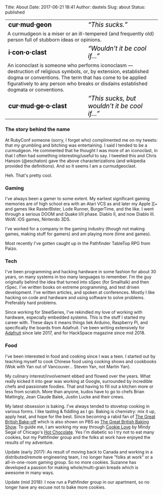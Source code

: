 Title: About
Date: 2017-06-21 18:41
Author: dastels
Slug: about
Status: published

<table border="0">
<tbody>
<tr style="font-size:1.3em;color:#000;">
<td>
<b>cur·mud·geon</b>

</td>
<td>
<em>“This sucks.”</em>

</td>
</tr>
<tr>
<td colspan="2">
A curmudgeon is a miser or an ill-tempered (and
frequently old) person full of stubborn ideas or opinions.

</td>
</tr>
<tr style="font-size:1.3em;color:#000;">
<td>
<b>i·con·o·clast</b>

</td>
<td>
<em>“Wouldn’t it be cool if…”</em>

</td>
</tr>
<tr>
<td colspan="2">
An iconoclast is someone who performs iconoclasm
— destruction of religious symbols, or, by extension,
established dogma or conventions. The term that has come to be
applied figuratively to any person who breaks or disdains established
dogmata or conventions.

</td>
</tr>
<tr style="font-size:1.3em;color:#000;">
<td>
<b>cur·mud·ge·o·clast</b>

</td>
<td>
<em>“This sucks, but wouldn’t it be cool if…”</em>

</td>
</tr>
</tbody>
</table>

### The story behind the name

At RubyConf someone (sorry, I forget who) complimented me on my tweets: that my grumbling and bitching was entertaining. I said I tended to be a curmudgeon. He commented that he thought I was more of an iconoclast, in that I often had something interesting/useful to say. I tweeted this and Chris Hanson (@eschaton) gave the above characterizations (and wikipedia provided the definitions). And so it seems I am a curmudgeoclast.

Heh. That's pretty cool.

### Gaming

I've always been a gamer to some extent. My earliest significant gaming memories are of high school era with an Atari VCS as and later my Apple \]\[+ and games like RasterBlster, Lode Runner, BurgerTime, and the like. I went through a serious DOOM and Quake I/II phase. Diablo II, and now Diablo III. WoW. iOS games, Nintendo 3DS.

I've worked for a company in the gaming industry (though not making games, making stuff for gamers) and am playing more (time and games).

Most recently I've gotten caught up in the Pathfinder TableTop RPG from Paizo.

### Tech

I've been programming and hacking hardware in some fashion for about 30 years, on many systems in too many languages to remember. I'm the guy
originally behind the idea that turned into sSpec (for Smalltalk) and then rSpec. I've written books on extreme programming, and test driven development. I've written articles, and spoken at conferences. Mostly I like hacking on code and hardware and using software to solve problems. Preferably hard problems.

Since working for SteelSeries, I've rekindled my love of working with hardware, especially embedded systems. This is the stuff I started my career with. These days it means things liek Arduino, Raspberry Pi, and specifically the boards from Adafruit. I've been writing extensively for [Adafruit](https://learn.adafruit.com) since late 2017, and for HackSpace magazine since mid 2018.

### Food

I've been interested in food and cooking since I was a teen. I started out by teaching myself to cook Chinese food using cooking shows and cookbooks (Wok with Yan out of Vancouver... Steven Yan, not Martin Yan).

My culinary interest/involvement ebbed and flowed over the years. What really kicked it into gear was working at Google, surrounded by incredible chefs and passionate foodies. That and having to fill out a kitchen more or less from scratch. More than anyone, kudos have to go to chefs Brian Mattingly, Jean Claude Balek, Justin Lucke and their crews.

My latest obsession is baking. I've always tended to stovetop cooking in various forms. I like tasting & fiddling as I go. Baking is chemistry: mix it up, apply heat, and hope for the best. Since becoming a rabid fan of [The Great British Bake-off](http://www.bbc.co.uk/programmes/b013pqnm) which is also shown on PBS as [The Great British Baking Show](http://www.pbs.org/food/shows/great-british-baking-show/). To guide me, I am working my way through [Cookie Love](http://www.amazon.com/Cookie-Love-Techniques-Ordinary-Extraordinary/dp/1607746816) by Mindy Segal of Chicago's [Hot Chocolate](http://hotchocolatechicago.com). Yes I'm diabetic so I try not to eat many cookies, but my Pathfinder group and the folks at work have enjoyed the results of my adventure.

Update (early 2017): As result of moving back to Canada and working in a distributed/remote engineering team, I no longer have "folks at work" or a all-in-one-room gaming group. So no more cookies. Suzanne has developed a passion for making whole/multi-grain breads which is awesome in many ways.

Update (mid 2018): I now run a Pathfinder group in our apartment, so no longer have any excuse not to bake more cookies.

